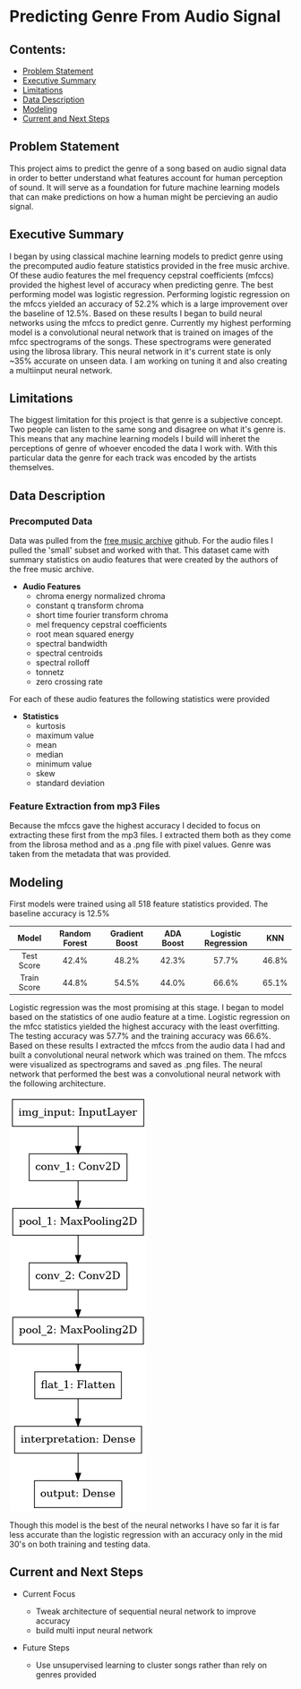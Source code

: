 # Predicting Genre From Audio Signal

## Contents:
- [Problem Statement](#Problem-Statement)
- [Executive Summary](#Executive-Summary)
- [Limitations](#Limitations)
- [Data Description](#Data-Description)
- [Modeling](#Modeling)
- [Current and Next Steps](#Current-and-Next-Steps)

## Problem Statement
This project aims to predict the genre of a song based on audio signal data in order to better understand what features account for human perception of sound. It will serve as a foundation for future machine learning models that can make predictions on how a human might be percieving an audio signal.

## Executive Summary
I began by using classical machine learning models to predict genre using the precomputed audio feature statistics provided in the free music archive. Of these audio features the mel frequency cepstral coefficients (mfccs) provided the highest level of accuracy when predicting genre. The best performing model was logistic regression. Performing logistic regression on the mfccs yielded an accuracy of 52.2% which is a large improvement over the baseline of 12.5%. Based on these results I began to build neural networks using the mfccs to predict genre. Currently my highest performing model is a convolutional neural network that is trained on images of the mfcc spectrograms of the songs. These spectrograms were generated using the librosa library. This neural network in it's current state is only ~35% accurate on unseen data. I am working on tuning it and also creating a multiinput neural network.

## Limitations
The biggest limitation for this project is that genre is a subjective concept. Two people can listen to the same song and disagree on what it's genre is. This means that any machine learning models I build will inheret the perceptions of genre of whoever encoded the data I work with. With this particular data the genre for each track was encoded by the artists themselves. 

## Data Description
### Precomputed Data
Data was pulled from the [free music archive](https://github.com/mdeff/fma) github. For the audio files I pulled the 'small' subset and worked with that. This dataset came with summary statistics on audio features that were created by the authors of the free music archive.

- **Audio Features**
  - chroma energy normalized chroma
  - constant q transform chroma
  - short time fourier transform chroma
  - mel frequency cepstral coefficients
  - root mean squared energy
  - spectral bandwidth
  - spectral centroids
  - spectral rolloff
  - tonnetz
  - zero crossing rate

For each of these audio features the following statistics were provided

- **Statistics**
  - kurtosis
  - maximum value
  - mean
  - median
  - minimum value
  - skew
  - standard deviation
 

### Feature Extraction from mp3 Files
Because the mfccs gave the highest accuracy I decided to focus on extracting these first from the mp3 files. I extracted them both as they come from the librosa method and as a .png file with pixel values. Genre was taken from the metadata that was provided.

## Modeling
First models were trained using all 518 feature statistics provided. The baseline accuracy is 12.5%

|Model|Random Forest|Gradient Boost|ADA Boost|Logistic Regression|KNN|
|:---:|:---:|:---:|:---:|:---:|:---:|
|Test Score|42.4%|48.2%|42.3%|57.7%|46.8%|
|Train Score|44.8%|54.5%|44.0%|66.6%|65.1%|

Logistic regression was the most promising at this stage. I began to model based on the statistics of one audio feature at a time. Logistic regression on the mfcc statistics yielded the highest accuracy with the least overfitting. The testing accuracy was 57.7% and the training accuracy was 66.6%. Based on these results I extracted the mfccs from the audio data I had and built a convolutional neural network which was trained on them. The mfccs were visualized as spectrograms and saved as .png files. The neural network that performed the best was a convolutional neural network with the following architecture.

![sequential convolutional](./images/conv2d_sequential.png)

Though this model is the best of the neural networks I have so far it is far less accurate than the logistic regression with an accuracy only in the mid 30's on both training and testing data.

## Current and Next Steps
- Current Focus
  - Tweak architecture of sequential neural network to improve accuracy
  - build multi input neural network

- Future Steps
  - Use unsupervised learning to cluster songs rather than rely on genres provided

